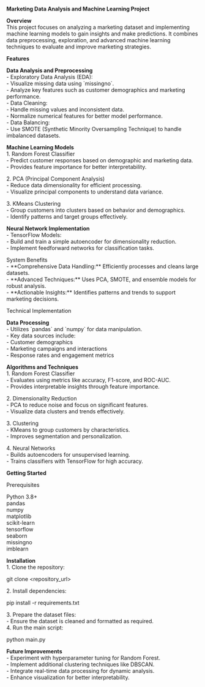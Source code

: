 **Marketing Data Analysis and Machine Learning Project**

**Overview**  
This project focuses on analyzing a marketing dataset and implementing machine learning models to gain insights and make predictions. It combines data preprocessing, exploration, and advanced machine learning techniques to evaluate and improve marketing strategies.

**Features**

**Data Analysis and Preprocessing**  
\- Exploratory Data Analysis (EDA):  
  \- Visualize missing data using \`missingno\`.  
  \- Analyze key features such as customer demographics and marketing performance.  
\- Data Cleaning:  
  \- Handle missing values and inconsistent data.  
  \- Normalize numerical features for better model performance.  
\- Data Balancing:  
  \- Use SMOTE (Synthetic Minority Oversampling Technique) to handle imbalanced datasets.

**Machine Learning Models**  
1\. Random Forest Classifier  
   \- Predict customer responses based on demographic and marketing data.  
   \- Provides feature importance for better interpretability.

2\. PCA (Principal Component Analysis)  
   \- Reduce data dimensionality for efficient processing.  
   \- Visualize principal components to understand data variance.

3\. KMeans Clustering  
   \- Group customers into clusters based on behavior and demographics.  
   \- Identify patterns and target groups effectively.

**Neural Network Implementation**  
\- TensorFlow Models:  
  \- Build and train a simple autoencoder for dimensionality reduction.  
  \- Implement feedforward networks for classification tasks.

System Benefits  
\- \*\*Comprehensive Data Handling:\*\* Efficiently processes and cleans large datasets.  
\- \*\*Advanced Techniques:\*\* Uses PCA, SMOTE, and ensemble models for robust analysis.  
\- \*\*Actionable Insights:\*\* Identifies patterns and trends to support marketing decisions.

Technical Implementation

**Data Processing**  
\- Utilizes \`pandas\` and \`numpy\` for data manipulation.  
\- Key data sources include:  
  \- Customer demographics  
  \- Marketing campaigns and interactions  
  \- Response rates and engagement metrics

**Algorithms and Techniques**  
1\. Random Forest Classifier  
   \- Evaluates using metrics like accuracy, F1-score, and ROC-AUC.  
   \- Provides interpretable insights through feature importance.

2\. Dimensionality Reduction  
   \- PCA to reduce noise and focus on significant features.  
   \- Visualize data clusters and trends effectively.

3\. Clustering  
   \- KMeans to group customers by characteristics.  
   \- Improves segmentation and personalization.

4\. Neural Networks  
   \- Builds autoencoders for unsupervised learning.  
   \- Trains classifiers with TensorFlow for high accuracy.

**Getting Started**

Prerequisites

Python 3.8+  
pandas  
numpy  
matplotlib  
scikit-learn  
tensorflow  
seaborn  
missingno  
imblearn

**Installation**  
1\. Clone the repository:

git clone \<repository\_url\>

2\. Install dependencies:

pip install \-r requirements.txt

3\. Prepare the dataset files:  
   \- Ensure the dataset is cleaned and formatted as required.  
4\. Run the main script:

python main.py

**Future Improvements**  
\- Experiment with hyperparameter tuning for Random Forest.  
\- Implement additional clustering techniques like DBSCAN.  
\- Integrate real-time data processing for dynamic analysis.  
\- Enhance visualization for better interpretability.

